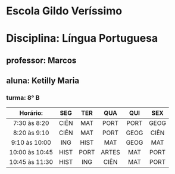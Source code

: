 # Escola Gildo Veríssimo
# Disciplina: Língua Portuguesa 
## professor: Marcos
## aluna: Ketilly Maria 
### turma: 8° B
|Horário:|SEG|TER|QUA|QUI|SEX|
|:--:|:--:|:--:|:--:|:--:|:--:|
7:30 às 8:20|CIÊN|MAT|PORT|PORT|GEOG|
8:20 às 9:10|CIÊN|MAT|PORT|GEOG|CIÊN|
9:10 às 10:00|ING|HIST|MAT|GEOG|MAT|
10:00 às 10:45|HIST|PORT|ARTES|MAT|PORT|
10:45 às 11:30|HIST|ING|CIÊN|MAT|PORT|




